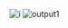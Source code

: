 ![i](https://github.com/user-attachments/assets/0b4fb59a-d903-4c48-98f3-391c37aa5bfe)
![output1](https://github.com/user-attachments/assets/4aaf8083-23c7-420c-b709-edd2aec2a9aa)
